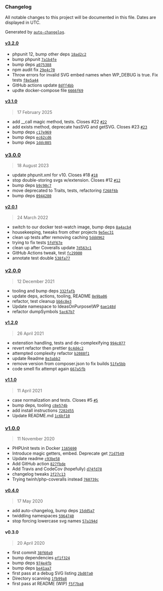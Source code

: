 ### Changelog

All notable changes to this project will be documented in this file. Dates are displayed in UTC.

Generated by [`auto-changelog`](https://github.com/CookPete/auto-changelog).

#### [v3.2.0](https://github.com/ideasonpurpose/wp-svg-lib/compare/v3.1.0...v3.2.0)

- phpunit 12, bump other deps [`18ad2c2`](https://github.com/ideasonpurpose/wp-svg-lib/commit/18ad2c2c8ae0717137bd3e37ddeb4f4de4653a4d)
- bump phpunit [`7a1b4fe`](https://github.com/ideasonpurpose/wp-svg-lib/commit/7a1b4fe9c83371b6776d29ff75c8a66fd59bae09)
- bump deps [`a075388`](https://github.com/ideasonpurpose/wp-svg-lib/commit/a075388b151b32353d4e8c14d1db385acf9583cb)
- npm audit fix [`29e4c70`](https://github.com/ideasonpurpose/wp-svg-lib/commit/29e4c70d6a0601e7b138baf9bdecd0bb4cf909c6)
- Throw errors for invalid SVG embed names when WP_DEBUG is true. Fix tests [`f8e5a44`](https://github.com/ideasonpurpose/wp-svg-lib/commit/f8e5a446f0ee23bd01323316ab63844b1797db85)
- GitHub actions update [`8dff4bb`](https://github.com/ideasonpurpose/wp-svg-lib/commit/8dff4bbcdd8ccad064549ec44df6cc477b23740c)
- updte docker-compose file [`6666f69`](https://github.com/ideasonpurpose/wp-svg-lib/commit/6666f6971ff3b6e674dba59b4aac4bca715aee33)

#### [v3.1.0](https://github.com/ideasonpurpose/wp-svg-lib/compare/v3.0.0...v3.1.0)

> 17 February 2025

- add __call magic method, tests. Closes #22 [`#22`](https://github.com/ideasonpurpose/wp-svg-lib/issues/22)
- add exists method, deprecate hasSVG and getSVG. Closes #23 [`#23`](https://github.com/ideasonpurpose/wp-svg-lib/issues/23)
- bump deps [`c17e969`](https://github.com/ideasonpurpose/wp-svg-lib/commit/c17e969cfb357913f6297de69efe9072d014681f)
- bump deps [`ec62cd6`](https://github.com/ideasonpurpose/wp-svg-lib/commit/ec62cd62ad658746e4334ae709897e80b2cc3ec8)
- bump deps [`1ddc085`](https://github.com/ideasonpurpose/wp-svg-lib/commit/1ddc085eb8c87d480738234ec4f04cd6f6098f18)

### [v3.0.0](https://github.com/ideasonpurpose/wp-svg-lib/compare/v2.0.1...v3.0.0)

> 18 August 2023

- update phpunit.xml for v10. Closes #18 [`#18`](https://github.com/ideasonpurpose/wp-svg-lib/issues/18)
- stop double-storing svgs w/extension. Closes #12 [`#12`](https://github.com/ideasonpurpose/wp-svg-lib/issues/12)
- bump deps [`b9c90c7`](https://github.com/ideasonpurpose/wp-svg-lib/commit/b9c90c7f9c68da359ff3050808a6516773ed3411)
- move deprecated to Traits, tests, refactoring [`f268f6b`](https://github.com/ideasonpurpose/wp-svg-lib/commit/f268f6b259ad0404e89ba15342459d6240e4630d)
- bump deps [`0944280`](https://github.com/ideasonpurpose/wp-svg-lib/commit/09442804d819dfac7e184279a8bacc189b8a21d6)

#### [v2.0.1](https://github.com/ideasonpurpose/wp-svg-lib/compare/v2.0.0...v2.0.1)

> 24 March 2022

- switch to our docker test-watch image, bump deps [`8a4acb4`](https://github.com/ideasonpurpose/wp-svg-lib/commit/8a4acb47348d7e22d0279ed1b2d933d69309a14b)
- housekeeping, tweaks from other projects [`9e5ec31`](https://github.com/ideasonpurpose/wp-svg-lib/commit/9e5ec3173a76e6bd2a1524e00834a6bc402ecfcd)
- clean up tests after removing caching [`5dd4962`](https://github.com/ideasonpurpose/wp-svg-lib/commit/5dd4962b0396fedd3c3388b229729d3845fbdb86)
- trying to fix tests [`5fdf67e`](https://github.com/ideasonpurpose/wp-svg-lib/commit/5fdf67ec20a5495b7cb87ad1c471cb50c3e4c94e)
- clean up after Coveralls update [`7d563c1`](https://github.com/ideasonpurpose/wp-svg-lib/commit/7d563c191b7639f064c9d071c21fb36794180f10)
- GitHub Actions tweak, test [`fc29900`](https://github.com/ideasonpurpose/wp-svg-lib/commit/fc2990089cb95a1a69bbb511cb696618e298f20f)
- annotate test double [`538fa77`](https://github.com/ideasonpurpose/wp-svg-lib/commit/538fa774b1ab6fa1d4d3758b96a13e917b39b5c7)

### [v2.0.0](https://github.com/ideasonpurpose/wp-svg-lib/compare/v1.2.0...v2.0.0)

> 12 December 2021

- tooling and bump deps [`332fafb`](https://github.com/ideasonpurpose/wp-svg-lib/commit/332fafb2818b554980716e650f18bc9126c01f27)
- update deps, actions, tooling, README [`8e9ba06`](https://github.com/ideasonpurpose/wp-svg-lib/commit/8e9ba0653017b2aa01bf25ad50c5cf5e5da801d4)
- refactor, test cleanup [`bb6c8e3`](https://github.com/ideasonpurpose/wp-svg-lib/commit/bb6c8e34038dbc039a00703c0c699bceaac2fd2b)
- Update namespace to IdeasOnPurpose\WP [`6ae148d`](https://github.com/ideasonpurpose/wp-svg-lib/commit/6ae148d0093e4e505820fb87d0c18c60a6a16f3a)
- refactor dumpSymbols [`5ac67b7`](https://github.com/ideasonpurpose/wp-svg-lib/commit/5ac67b7b0154a8b06971c6e7aa7fc69294b8aa4f)

#### [v1.2.0](https://github.com/ideasonpurpose/wp-svg-lib/compare/v1.1.0...v1.2.0)

> 26 April 2021

- extenstion handling, tests and de-complexifying [`994c077`](https://github.com/ideasonpurpose/wp-svg-lib/commit/994c0777f5b10b81c7714c111b5840e64673bcaf)
- revert refactor then prettier [`0c4d4c2`](https://github.com/ideasonpurpose/wp-svg-lib/commit/0c4d4c229eabdab51f8e01d50ef24d785bda9848)
- attempted complexity refactor [`b2088f1`](https://github.com/ideasonpurpose/wp-svg-lib/commit/b2088f13ec25d0dcd6aedc446c6be0794b97eef7)
- update Readme [`8e3abb2`](https://github.com/ideasonpurpose/wp-svg-lib/commit/8e3abb24b17f42081dec1608256ca3822ef93608)
- remove version from composer.json to fix builds [`51fe5bb`](https://github.com/ideasonpurpose/wp-svg-lib/commit/51fe5bb50192ea43c2887a0f3111b01549e5a482)
- code smell fix attempt again [`667a5fb`](https://github.com/ideasonpurpose/wp-svg-lib/commit/667a5fb43d63fd6b2901a8a4c977ff304fcfa2dd)

#### [v1.1.0](https://github.com/ideasonpurpose/wp-svg-lib/compare/v1.0.0...v1.1.0)

> 11 April 2021

- case normalization and tests. Closes #5 [`#5`](https://github.com/ideasonpurpose/wp-svg-lib/issues/5)
- bump deps, tooling [`c8e574b`](https://github.com/ideasonpurpose/wp-svg-lib/commit/c8e574b42cb13980da49ac24d879fb5e9ce93e30)
- add install instructions [`7202d55`](https://github.com/ideasonpurpose/wp-svg-lib/commit/7202d555b00e55b040fd7f2da7311588dff77130)
- Update README.md [`1c6bf10`](https://github.com/ideasonpurpose/wp-svg-lib/commit/1c6bf10faaa91fb290150f9b698f7216e6109a42)

### [v1.0.0](https://github.com/ideasonpurpose/wp-svg-lib/compare/v0.4.0...v1.0.0)

> 11 November 2020

- PHPUnit tests in Docker [`1165690`](https://github.com/ideasonpurpose/wp-svg-lib/commit/1165690dcafd3bc831c2cb1985a866ff9b8f13f6)
- Introduce magic getters, embed. Deprecate get [`71d7549`](https://github.com/ideasonpurpose/wp-svg-lib/commit/71d75498f9d82bfc2f6d1236f94012df11a04660)
- Update readme [`c93be58`](https://github.com/ideasonpurpose/wp-svg-lib/commit/c93be58ea2ef6ecfa634256cfd04f0787f8718b9)
- Add GitHub action [`827fbde`](https://github.com/ideasonpurpose/wp-svg-lib/commit/827fbde9e89859f516303eb29a7180c8b2c16495)
- Add Travis and CodeCov (hopefully) [`d74fd78`](https://github.com/ideasonpurpose/wp-svg-lib/commit/d74fd78a5625682f2c3c787c0a8da8c95e22fafc)
- changelog tweaks [`2f27c13`](https://github.com/ideasonpurpose/wp-svg-lib/commit/2f27c1388ad5eee000465a77594b7efef62b3651)
- Trying twinh/php-coveralls instead [`760739c`](https://github.com/ideasonpurpose/wp-svg-lib/commit/760739c2e4c4c50b0e34036c9b8e204fb219cf12)

#### [v0.4.0](https://github.com/ideasonpurpose/wp-svg-lib/compare/v0.3.0...v0.4.0)

> 17 May 2020

- add auto-changelog, bump deps [`15dd5a7`](https://github.com/ideasonpurpose/wp-svg-lib/commit/15dd5a77426448d057acf9eca4bf3094ac651e50)
- twiddling namespaces [`5964740`](https://github.com/ideasonpurpose/wp-svg-lib/commit/59647401a16e546e08d7c9851b41f4e7ee5459f0)
- stop forcing lowercase svg names [`57a194d`](https://github.com/ideasonpurpose/wp-svg-lib/commit/57a194ddc51b886b422b7944c9acae3286c61925)

#### v0.3.0

> 20 April 2020

- first commit [`38f60a9`](https://github.com/ideasonpurpose/wp-svg-lib/commit/38f60a9d2a6d7653889bee923286b743869d005a)
- bump dependencies [`ef1f324`](https://github.com/ideasonpurpose/wp-svg-lib/commit/ef1f3249609de80f28e89006524abb69557fd171)
- bump deps [`974e4fb`](https://github.com/ideasonpurpose/wp-svg-lib/commit/974e4fb066eb0d41784e301879ae3c744449d338)
- bump deps [`be41aa7`](https://github.com/ideasonpurpose/wp-svg-lib/commit/be41aa797b9f4d472cf802ce79e96c76250301ed)
- first pass at a debug SVG listing [`2bd07a0`](https://github.com/ideasonpurpose/wp-svg-lib/commit/2bd07a0d00e315561a6018be0f6788593650841e)
- Directory scanning [`1fb99a8`](https://github.com/ideasonpurpose/wp-svg-lib/commit/1fb99a820c384e048f090d360aaf25d44f967a52)
- first pass at README (WIP) [`f5f7ba8`](https://github.com/ideasonpurpose/wp-svg-lib/commit/f5f7ba861b66c3b77b9fd0a3323da597960c44ef)
